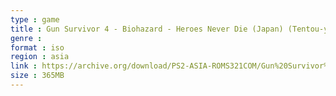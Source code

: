 ```yaml
---
type : game
title : Gun Survivor 4 - Biohazard - Heroes Never Die (Japan) (Tentou-you Taikenban)
genre : 
format : iso
region : asia
link : https://archive.org/download/PS2-ASIA-ROMS321COM/Gun%20Survivor%204%20-%20Biohazard%20-%20Heroes%20Never%20Die%20%28Japan%29%20%28Tentou-you%20Taikenban%29.7z
size : 365MB
---
```

